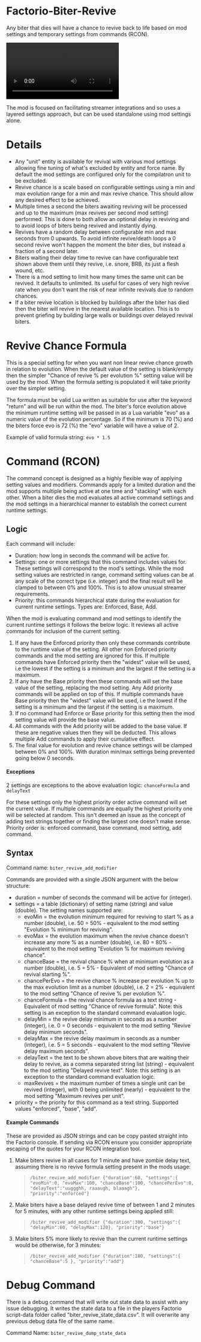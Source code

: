 # Factorio-Biter-Revive

Any biter that dies will have a chance to revive back to life based on mod settings and temporary settings from commands (RCON).

![Biter Revive Example](https://giant.gfycat.com/ChillyKnobbyAffenpinscher.mp4)

The mod is focused on facilitating streamer integrations and so uses a layered settings approach, but can be used standalone using mod settings alone.



Details
=======

- Any "unit" entity is available for revival with various mod settings allowing fine tuning of what's excluded by entity and force name. By default the mod settings are configured only for the compilatron unit to be excluded.
- Revive chance is a scale based on configurable settings using a min and max evolution range for a min and max revive chance. This should allow any desired effect to be achieved.
- Multiple times a second the biters awaiting reviving will be processed and up to the maximum (max revives per second mod setting) performed. This is done to both allow an optional delay in reviving and to avoid loops of biters being revived and instantly dying.
- Revives have a random delay between configurable min and max seconds from 0 upwards. To avoid infinite revive/death loops a 0 second revive won't happen the moment the biter dies, but instead a fraction of a second later.
- Biters waiting their delay time to revive can have configurable text shown above them until they revive, i.e. snore, BRB, its just a flesh wound, etc.
- There is a mod setting to limit how many times the same unit can be revived. It defaults to unlimited. Its useful for cases of very high revive rate when you don't want the risk of near infinite revivals due to random chances.
- If a biter revive location is blocked by buildings after the biter has died then the biter will revive in the nearest available location. This is to prevent griefing by building large walls or buildings over delayed revival biters.



Revive Chance Formula
=====================

This is a special setting for when you want non linear revive chance growth in relation to evolution. When the default value of the setting is blank/empty then the simpler "Chance of revive % per evolution %" setting value will be used by the mod. When the formula setting is populated it will take priority over the simpler setting.

The formula must be valid Lua written as suitable for use after the keyword "return" and will be run within the mod. The biter's force evolution above the minimum runtime setting will be passed in as a Lua variable "evo" as a numeric value of the evolution percentage. So if the minimum is 70 (%) and the biters force evo is 72 (%) the "evo" variable will have a value of 2.

Example of valid formula string: `evo * 1.5`



Command (RCON)
==============

The command concept is designed as a highly flexible way of applying setting values and modifiers. Commands apply for a limited duration and the mod supports multiple being active at one time and "stacking" with each other. When a biter dies the mod evaluates all active command settings and the mod settings in a hierarchical manner to establish the correct current runtime settings.


Logic
-----

Each command will include:

- Duration: how long in seconds the command will be active for.
- Settings: one or more settings that this command includes values for. These settings will correspond to the mod's settings. While the mod setting values are restricted in range, command setting values can be at any scale of the correct type (i.e. integer) and the final result will be clamped to between 0% and 100%. This is to allow unusual streamer requirements.
- Priority: this commands hierarchical state during the evaluation for current runtime settings. Types are: Enforced, Base, Add.

When the mod is evaluating command and mod settings to identify the current runtime settings it follows the below logic. It reviews all active commands for inclusion of the current setting.

1. If any have the Enforced priority then only these commands contribute to the runtime value of the setting. All other non Enforced priority commands and the mod setting are ignored for this. If multiple commands have Enforced priority then the "widest" value will be used, i.e the lowest if the setting is a minimum and the largest if the setting is a maximum.
2. If any have the Base priority then these commands will set the base value of the setting, replacing the mod setting. Any Add priority commands will be applied on top of this. If multiple commands have Base priority then the "widest" value will be used, i.e the lowest if the setting is a minimum and the largest if the setting is a maximum.
3. If no command had Enforce or Base priority for this setting then the mod setting value will provide the base value.
4. All commands with the Add priority will be added to the base value. If these are negative values then they will be deducted. This allows multiple Add commands to apply their cumulative effect.
5. The final value for evolution and revive chance settings will be clamped between 0% and 100%. With duration min/max settings being prevented going below 0 seconds.

#### Exceptions

2 settings are exceptions to the above evaluation logic: `chanceFormula` and `delayText`

For these settings only the highest priority order active command will set the current value. If multiple commands are equally the highest priority one will be selected at random. This isn't deemed an issue as the concept of adding text strings together or finding the largest one doesn't make sense. Priority order is: enforced command, base command, mod setting, add command.


Syntax
------

Command name: `biter_revive_add_modifier`

Commands are provided with a single JSON argument with the below structure:

- duration = number of seconds the command will be active for (integer).
- settings = a table (dictionary) of setting name (string) and value (double). The setting names supported are:
  - evoMin = the evolution minimum required for reviving to start % as a number (double), i.e. 50 = 50% - equivalent to the mod setting "Evolution % minimum for reviving".
  - evoMax = the evolution maximum when the revive chance doesn't increase any more % as a number (double), i.e. 80 = 80% - equivalent to the mod setting "Evolution % for maximum reviving chance".
  - chanceBase = the revival chance % when at minimum evolution as a number (double), i.e. 5 = 5% - Equivalent of mod setting "Chance of revival starting %".
  - chancePerEvo = the revive chance % increase per evolution % up to the max evolution limit as a number (double), i.e. 2 = 2% - equivalent to the mod setting "Chance of revive % per evolution %".
  - chanceFormula = the revival chance formula as a text string - Equivalent of mod setting "Chance of revive formula". Note: this setting is an exception to the standard command evaluation logic.
  - delayMin = the revive delay minimum in seconds as a number (integer), i.e. 0 = 0 seconds - equivalent to the mod setting "Revive delay minimum seconds".
  - delayMax = the revive delay maximum in seconds as a number (integer), i.e. 5 = 5 seconds - equivalent to the mod setting "Revive delay maximum seconds".
  - delayText = the text to be shown above biters that are waiting their delay to revive, as a comma separated string list (string) - equivalent to the mod setting "Delayed revive text". Note: this setting is an exception to the standard command evaluation logic.
  - maxRevives = the maximum number of times a single unit can be revived (integer), with 0 being unlimited (nearly) - equivalent to the mod setting "Maximum revives per unit".
- priority = the priority for this command as a text string. Supported values "enforced", "base", "add".

#### Example Commands

These are provided as JSON strings and can be copy pasted straight into the Factorio console. If sending via RCON ensure you consider appropriate escaping of the quotes for your RCON integration tool.

1. Make biters revive in all cases for 1 minute and have zombie delay text, assuming there is no revive formula setting present in the mods usage:
   > `/biter_revive_add_modifier {"duration":60, "settings":{ "evoMin":0, "evoMax":100, "chanceBase":100, "chancePerEvo":0, "delayText":"uuggghh, raaaugh, blaaagh"}, "priority":"enforced"}`
2. Make biters have a base delayed revive time of between 1 and 2 minutes for 5 minutes, with any other runtime settings being applied still:
   > `/biter_revive_add_modifier {"duration":300, "settings":{ "delayMin":60, "delayMax":120}, "priority":"base"}`
3. Make biters 5% more likely to revive than the current runtime settings would be otherwise, for 3 minutes:
   > `/biter_revive_add_modifier {"duration":180, "settings":{ "chanceBase":5 }, "priority":"add"}`



Debug Command
=============

There is a debug command that will write out state data to assist with any issue debugging. It writes the state data to a file in the players Factorio script-data folder called "biter_revive_state_data.csv". It will overwrite any previous debug data file of the same name.

Command Name: `biter_revive_dump_state_data`

